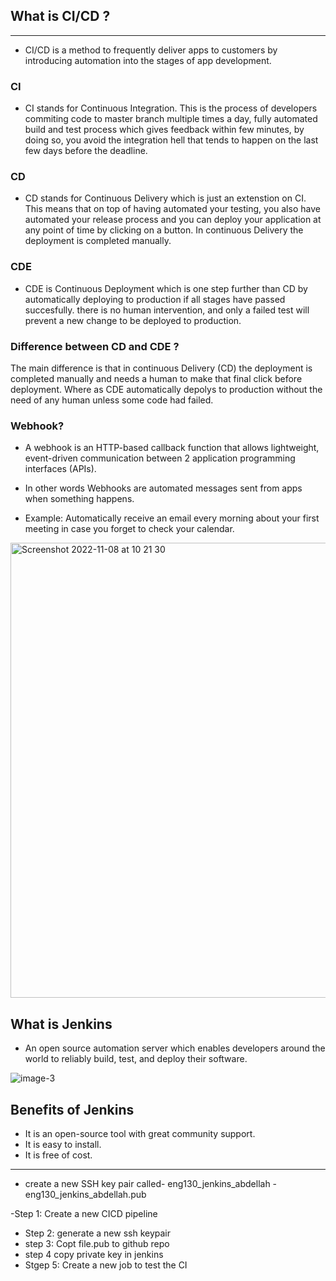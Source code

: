 ## What is CI/CD ?
---
- CI/CD is a method to frequently deliver apps to customers by introducing automation into the stages of app development.

### CI
- CI stands for Continuous Integration. This is the process of developers commiting code to master branch multiple times a day, fully automated build and test process which gives feedback within few minutes, by doing so, you avoid the integration hell that tends to happen on the last few days before the deadline.

### CD

- CD stands for Continuous Delivery which is just an extenstion on CI. This means that on top of having automated your testing, you also have automated your release process and you can deploy your application at any point of time by clicking on a button. In continuous Delivery the deployment is completed manually.

### CDE

- CDE is Continuous Deployment which is one step further than CD by automatically deploying to production if all stages have passed succesfully. there is no human intervention, and only a failed test will prevent a new change to be deployed to production. 


### Difference between CD and CDE ?

The main difference is that in continuous Delivery (CD) the deployment is completed manually and needs a human to make that final click before deployment. Where as CDE automatically depolys to production without the need of any human unless some code had failed.

### Webhook?

- A webhook is an HTTP-based callback function that allows lightweight, event-driven communication between 2 application programming interfaces (APIs).
- In other words Webhooks are automated messages sent from apps when something happens. 

- Example: Automatically receive an email every morning about your first meeting in case you forget to check your calendar.

<img width="728" alt="Screenshot 2022-11-08 at 10 21 30" src="https://user-images.githubusercontent.com/115224560/200539789-939a61a7-f5cb-4fcb-8626-8d5b2ea3f1c0.png">


## What is Jenkins

- An open source automation server which enables developers around the world to reliably build, test, and deploy their software.

![image-3](https://user-images.githubusercontent.com/115224560/201057032-54868f46-ce8c-4bc7-aaa9-53f9f7bc1e88.png)




## Benefits of Jenkins

- It is an open-source tool with great community support.
- It is easy to install.
- It is free of cost.

---
-  create a new SSH key pair called-  eng130_jenkins_abdellah - eng130_jenkins_abdellah.pub

-Step 1: Create a new CICD pipeline
  - Step 2: generate a new ssh keypair
  - step 3: Copt file.pub to github repo 
  - step 4 copy private key in jenkins
  - Stgep 5: Create a new job to test the CI
